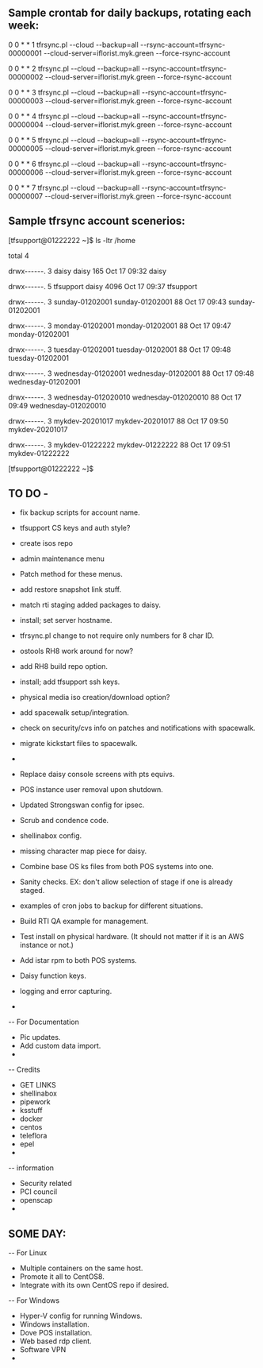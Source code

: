 Sample crontab for daily backups, rotating each week:
---
0 0 * * 1 tfrsync.pl --cloud --backup=all --rsync-account=tfrsync-00000001 --cloud-server=iflorist.myk.green --force-rsync-account

0 0 * * 2 tfrsync.pl --cloud --backup=all --rsync-account=tfrsync-00000002 --cloud-server=iflorist.myk.green --force-rsync-account

0 0 * * 3 tfrsync.pl --cloud --backup=all --rsync-account=tfrsync-00000003 --cloud-server=iflorist.myk.green --force-rsync-account

0 0 * * 4 tfrsync.pl --cloud --backup=all --rsync-account=tfrsync-00000004 --cloud-server=iflorist.myk.green --force-rsync-account

0 0 * * 5 tfrsync.pl --cloud --backup=all --rsync-account=tfrsync-00000005 --cloud-server=iflorist.myk.green --force-rsync-account

0 0 * * 6 tfrsync.pl --cloud --backup=all --rsync-account=tfrsync-00000006 --cloud-server=iflorist.myk.green --force-rsync-account

0 0 * * 7 tfrsync.pl --cloud --backup=all --rsync-account=tfrsync-00000007 --cloud-server=iflorist.myk.green --force-rsync-account

Sample tfrsync account scenerios:
---
[tfsupport@01222222 ~]$ ls -ltr /home

total 4

drwx------. 3 daisy               daisy                165 Oct 17 09:32 daisy

drwx------. 5 tfsupport           daisy               4096 Oct 17 09:37 tfsupport

drwx------. 3 sunday-01202001     sunday-01202001       88 Oct 17 09:43 sunday-01202001

drwx------. 3 monday-01202001     monday-01202001       88 Oct 17 09:47 monday-01202001

drwx------. 3 tuesday-01202001    tuesday-01202001      88 Oct 17 09:48 tuesday-01202001

drwx------. 3 wednesday-01202001  wednesday-01202001    88 Oct 17 09:48 wednesday-01202001

drwx------. 3 wednesday-012020010 wednesday-012020010   88 Oct 17 09:49 wednesday-012020010

drwx------. 3 mykdev-20201017     mykdev-20201017       88 Oct 17 09:50 mykdev-20201017

drwx------. 3 mykdev-01222222     mykdev-01222222       88 Oct 17 09:51 mykdev-01222222

[tfsupport@01222222 ~]$ 


TO DO -
-------

- fix backup scripts for account name.
- tfsupport CS keys and auth style?
- create isos repo
- admin maintenance menu
- Patch method for these menus.
- add restore snapshot link stuff.
- match rti staging added packages to daisy.
- install; set server hostname.
- tfrsync.pl change to not require only numbers for 8 char ID.
- ostools RH8 work around for now?
- add RH8 build repo option.
- install; add tfsupport ssh keys.
- physical media iso creation/download option?
- add spacewalk setup/integration.
- check on security/cvs info on patches and notifications with spacewalk.
- migrate kickstart files to spacewalk.
- 


- Replace daisy console screens with pts equivs.
- POS instance user removal upon shutdown.
- Updated Strongswan config for ipsec.
- Scrub and condence code.
- shellinabox config.
- missing character map piece for daisy.
- Combine base OS ks files from both POS systems into one.
- Sanity checks. EX: don't allow selection of stage if one is already staged.
- examples of cron jobs to backup for different situations.
- Build RTI QA example for management.
- Test install on physical hardware. (It should not matter if it is an AWS instance or not.)
- Add istar rpm to both POS systems.
- Daisy function keys.
- logging and error capturing.
- 


-- For Documentation
- Pic updates.
- Add custom data import.
-  


-- Credits
- GET LINKS
- shellinabox
- pipework
- ksstuff
- docker
- centos
- teleflora
- epel
- 


-- information
- Security related
- PCI council
- openscap
- 



SOME DAY:
---------

-- For Linux
- Multiple containers on the same host.
- Promote it all to CentOS8.
- Integrate with its own CentOS repo if desired.

-- For Windows
- Hyper-V config for running Windows.
- Windows installation.
- Dove POS installation.
- Web based rdp client.
- Software VPN
-
